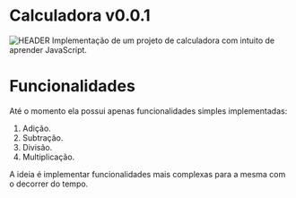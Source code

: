 # Calculadora v0.0.1
![HEADER](https://github.com/diegodallabt/calculator-v0.0.1/blob/main/images/header.png)
Implementação de um projeto de calculadora com intuito de aprender JavaScript.

# Funcionalidades
Até o momento ela possui apenas funcionalidades simples implementadas:

1. Adição.
2. Subtração.
3. Divisão.
4. Multiplicação.

A ideia é implementar funcionalidades mais complexas para a mesma com o decorrer do tempo. 
